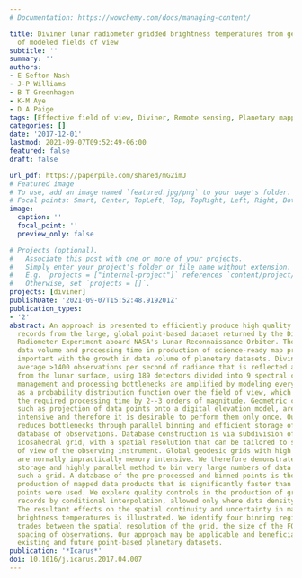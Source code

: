 ```yaml
---
# Documentation: https://wowchemy.com/docs/managing-content/

title: Diviner lunar radiometer gridded brightness temperatures from geodesic binning
  of modeled fields of view
subtitle: ''
summary: ''
authors:
- E Sefton-Nash
- J-P Williams
- B T Greenhagen
- K-M Aye
- D A Paige
tags: [Effective field of view, Diviner, Remote sensing, Planetary mapping]
categories: []
date: '2017-12-01'
lastmod: 2021-09-07T09:52:49-06:00
featured: false
draft: false

url_pdf: https://paperpile.com/shared/mG2imJ
# Featured image
# To use, add an image named `featured.jpg/png` to your page's folder.
# Focal points: Smart, Center, TopLeft, Top, TopRight, Left, Right, BottomLeft, Bottom, BottomRight.
image:
  caption: ''
  focal_point: ''
  preview_only: false

# Projects (optional).
#   Associate this post with one or more of your projects.
#   Simply enter your project's folder or file name without extension.
#   E.g. `projects = ["internal-project"]` references `content/project/deep-learning/index.md`.
#   Otherwise, set `projects = []`.
projects: [diviner]
publishDate: '2021-09-07T15:52:48.919201Z'
publication_types:
- '2'
abstract: An approach is presented to efficiently produce high quality gridded data
  records from the large, global point-based dataset returned by the Diviner Lunar
  Radiometer Experiment aboard NASA's Lunar Reconnaissance Orbiter. The need to minimize
  data volume and processing time in production of science-ready map products is increasingly
  important with the growth in data volume of planetary datasets. Diviner makes on
  average >1400 observations per second of radiance that is reflected and emitted
  from the lunar surface, using 189 detectors divided into 9 spectral channels. Data
  management and processing bottlenecks are amplified by modeling every observation
  as a probability distribution function over the field of view, which can increase
  the required processing time by 2--3 orders of magnitude. Geometric corrections,
  such as projection of data points onto a digital elevation model, are numerically
  intensive and therefore it is desirable to perform them only once. Our approach
  reduces bottlenecks through parallel binning and efficient storage of a pre-processed
  database of observations. Database construction is via subdivision of a geodesic
  icosahedral grid, with a spatial resolution that can be tailored to suit the field
  of view of the observing instrument. Global geodesic grids with high spatial resolution
  are normally impractically memory intensive. We therefore demonstrate a minimum
  storage and highly parallel method to bin very large numbers of data points onto
  such a grid. A database of the pre-processed and binned points is then used for
  production of mapped data products that is significantly faster than if unprocessed
  points were used. We explore quality controls in the production of gridded data
  records by conditional interpolation, allowed only where data density is sufficient.
  The resultant effects on the spatial continuity and uncertainty in maps of lunar
  brightness temperatures is illustrated. We identify four binning regimes based on
  trades between the spatial resolution of the grid, the size of the FOV and the on-target
  spacing of observations. Our approach may be applicable and beneficial for many
  existing and future point-based planetary datasets.
publication: '*Icarus*'
doi: 10.1016/j.icarus.2017.04.007
---
```

